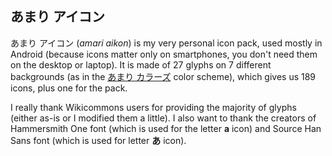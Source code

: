 ## あまり アイコン

あまり アイコン (*amari aikon*) is my very personal icon pack, used mostly in Android (because icons matter only on smartphones, you don't need them on the desktop or laptop). It is made of 27 glyphs on 7 different backgrounds (as in the [あまり カラーズ](/okucha/amari/colors.proj) color scheme), which gives us 189 icons, plus one for the pack.

I really thank Wikicommons users for providing the majority of glyphs (either as-is or I modified them a little). I also want to thank the creators of Hammersmith One font (which is used for the letter **a** icon) and Source Han Sans font (which is used for letter **あ** icon).
